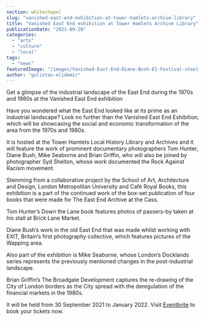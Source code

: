 ```yaml
---
section: whitechapel
slug: "vanished-east-end-exhibition-at-tower-hamlets-archive-library"
title: "Vanished East End exhibition at Tower Hamlets Archive Library"
publicationDate: "2021-09-20"
categories: 
  - "arts"
  - "culture"
  - "local"
tags: 
  - "news"
featuredImage: "/images/Vanished-East-End-Diane-Bush-E1-Festival-steel-band-performers-1974.jpg"
author: "gulistan-elidemir"
---
```


Get a glimpse of the industrial landscape of the East End during the 1970s and 1980s at the Vanished East End exhibition

Have you wondered what the East End looked like at its prime as an industrial landscape? Look no further than the Vanished East End Exhibition, which will be showcasing the social and economic transformation of the area from the 1970s and 1980s.

It is hosted at the Tower Hamlets Local History Library and Archives and it will feature the work of prominent documentary photographers Tom Hunter, Diane Bush, Mike Seaborne and Brian Griffin, who will also be joined by photographer Syd Shelton, whose work documented the Rock Against Racism movement.

Stemming from a collaborative project by the School of Art, Architecture and Design, London Metropolitan University and Café Royal Books, this exhibition is a part of the continued work of the box-set publication of four books that were made for The East End Archive at the Cass.

Tom Hunter’s Down the Lane book features photos of passers-by taken at his stall at Brick Lane Market.

Diane Bush’s work in the old East End that was made whilst working with EXIT, Britain’s first photography collective, which features pictures of the Wapping area.

Also part of the exhibition is Mike Seaborne, whose London’s Docklands series represents the previously mentioned changes in the post-industrial landscape.

Brian Griffin’s The Broadgate Development captures the re-drawing of the City of London borders as the City spread with the deregulation of the financial markets in the 1980s.

It will be held from 30 September 2021 to January 2022. Visit [Eventbrite](https://www.eventbrite.co.uk/e/the-vanished-east-end-exhibition-private-view-tickets-170411878516?utm_source=eventbrite&utm_medium=email&utm_content=follow_notification&utm_campaign=following_published_event&utm_term=The+Vanished+East+End+Exhibition+PRIVATE+VIEW&aff=ebemoffollowpublishemail) to book your tickets now.
